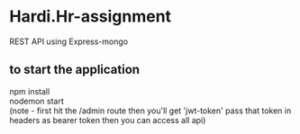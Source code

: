 # Hardi.Hr-assignment
REST API using Express-mongo

## to start the application
npm install<br>
nodemon start<br>
(note - first hit the /admin route then you'll get 'jwt-token' pass that token in headers as bearer token then you can access all api)
